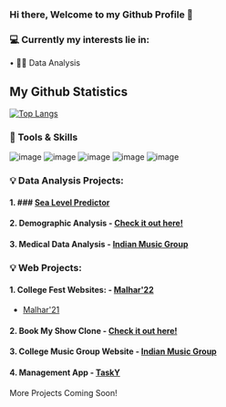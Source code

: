 ### Hi there, Welcome to my Github Profile 👋



<!--
**xxchanjotxx/xxchanjotxx** is a ✨ _special_ ✨ repository because its `README.md` (this file) appears on your GitHub profile.

Here are some ideas to get you started:

- 🔭 I’m currently working on ...
- 🌱 I’m currently learning ...
- 👯 I’m looking to collaborate on ...
- 🤔 I’m looking for help with ...
- 💬 Ask me about ...
- 📫 How to reach me: ...
- 😄 Pronouns: ...
- ⚡ Fun fact: ...
[![Anurag's GitHub stats](https://github-readme-stats.vercel.app/api?username=xxchanjotxx)](https://github.com/anuraghazra/github-readme-stats)<br>
-->

### 💻 Currently my interests lie in: 
• 👨‍💻 Data Analysis <br>


## My Github Statistics
[![Top Langs](https://github-readme-stats.vercel.app/api/top-langs/?username=xxchanjotxx&layout=compact&theme=radical&custom_title=Languages&card_width=800)](https://github.com/anuraghazra/github-readme-stats) <br>


###  📌 Tools & Skills
![image](https://github.com/xxchanjotxx/xxchanjotxx/assets/78687582/8a8df9c0-fa06-4ea8-95c3-00ad8bc2296a)
![image](https://github.com/xxchanjotxx/xxchanjotxx/assets/78687582/d973f261-88a8-4902-80ed-750ecb9381ce)
![image](https://github.com/xxchanjotxx/xxchanjotxx/assets/78687582/52346a2f-0b59-4f21-b8ea-bd9e49c190d2)
![image](https://github.com/xxchanjotxx/xxchanjotxx/assets/78687582/35c14d61-6a97-44f2-a076-d92d4a7b7547)
![image](https://github.com/xxchanjotxx/xxchanjotxx/assets/78687582/e95368c7-0a2e-4599-bdfb-3ca541e5c785)

###  💡 Data Analysis Projects:
#### 1. ### <a href= "https://github.com/xxchanjotxx/Sea-level-predictor" target="_blank">Sea Level Predictor</a>
#### 2. Demographic Analysis - <a href= "https://github.com/xxchanjotxx/Demographic-Analysis" target="_blank">Check it out here!</a>
#### 3. Medical Data Analysis - <a href= "https://github.com/xxchanjotxx/Medical-Analysis" target="_blank">Indian Music Group</a>


###  💡 Web Projects:
#### 1. College Fest Websites: - <a href= "https://xxchanjotxx.github.io/malhar-2022/" target="_blank">Malhar'22</a>
- <a href= "https://xxchanjotxx.github.io/malhar-live/malhar-website/index.html" target="_blank">Malhar'21</a>
#### 2. Book My Show Clone - <a href= "https://book-my-show-sand.vercel.app/" target="_blank">Check it out here!</a>
#### 3. College Music Group Website - <a href= "https://xxchanjotxx.github.io/indianmusicgroup/" target="_blank">Indian Music Group</a>
#### 4. Management App - <a href= "https://xxchanjotxx.github.io/TaskY__Website/" target="_blank">TaskY</a>

 More Projects Coming Soon!

